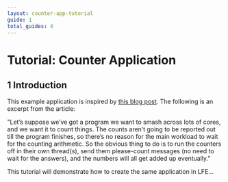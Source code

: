 ```yaml
---
layout: counter-app-tutorial
guide: 1
total_guides: 4
---
```

# Tutorial: Counter Application

## 1 Introduction

This example application is inspired by [this blog post](http://www.tbray.org/ongoing/When/200x/2009/10/26/Messaging). The following is an excerpt from the article:

"Let’s suppose we’ve got a program we want to smash across lots of cores, and we want it to count things. The counts aren’t going to be reported out till the program finishes, so there’s no reason for the main workload to wait for the counting arithmetic. So the obvious thing to do is to run the counters off in their own thread(s), send them please-count messages (no need to wait for the answers), and the numbers will all get added up eventually."

This tutorial will demonstrate how to create the same application in LFE...
